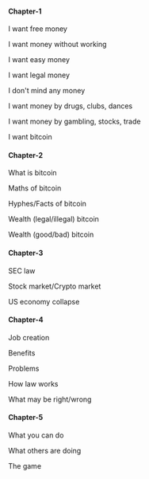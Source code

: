 
#### Chapter-1

I want free money

I want money without working

I want easy money

I want legal money

I don't mind any money

I want money by drugs, clubs, dances

I want money by gambling, stocks, trade

I want bitcoin

#### Chapter-2

What is bitcoin


Maths of bitcoin

Hyphes/Facts of bitcoin

Wealth (legal/illegal) bitcoin

Wealth (good/bad) bitcoin

#### Chapter-3

SEC law

Stock market/Crypto market

US economy collapse

#### Chapter-4

Job creation

Benefits

Problems

How law works

What may be right/wrong

#### Chapter-5

What you can do

What others are doing

The game


